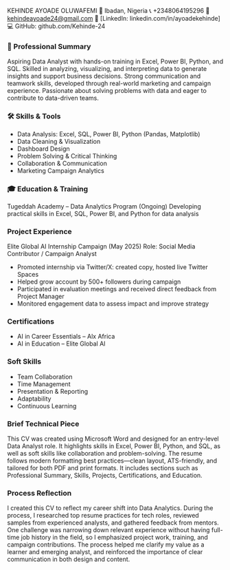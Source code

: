 KEHINDE AYOADE OLUWAFEMI
📍 Ibadan, Nigeria 
📞 +2348064195296
📧 kehindeayoade24@gmail.com
🔗 [LinkedIn: linkedin.com/in/ayoadekehinde]
💻 GitHub: github.com/Kehinde-24

### 🎯 Professional Summary

Aspiring Data Analyst with hands-on training in Excel, Power BI, Python, and SQL. Skilled in analyzing, visualizing, and interpreting data to generate insights and support business decisions. Strong communication and teamwork skills, developed through real-world marketing and campaign experience. Passionate about solving problems with data and eager to contribute to data-driven teams.


### 🛠️ Skills & Tools

* Data Analysis: Excel, SQL, Power BI, Python (Pandas, Matplotlib)
* Data Cleaning & Visualization
* Dashboard Design
* Problem Solving & Critical Thinking
* Collaboration & Communication
* Marketing Campaign Analytics


### 🎓 Education & Training

Tugeddah Academy – Data Analytics Program (Ongoing)
Developing practical skills in Excel, SQL, Power BI, and Python for data analysis


### Project Experience

Elite Global AI Internship Campaign (May 2025)
Role: Social Media Contributor / Campaign Analyst

* Promoted internship via Twitter/X: created copy, hosted live Twitter Spaces
* Helped grow account by 500+ followers during campaign
* Participated in evaluation meetings and received direct feedback from Project Manager
* Monitored engagement data to assess impact and improve strategy


### Certifications

* AI in Career Essentials – Alx Africa
* AI in Education – Elite Global AI


### Soft Skills

* Team Collaboration
* Time Management
* Presentation & Reporting
* Adaptability
* Continuous Learning


###  Brief Technical Piece

This CV was created using Microsoft Word and designed for an entry-level Data Analyst role. It highlights skills in Excel, Power BI, Python, and SQL, as well as soft skills like collaboration and problem-solving. The resume follows modern formatting best practices—clean layout, ATS-friendly, and tailored for both PDF and print formats. It includes sections such as Professional Summary, Skills, Projects, Certifications, and Education.


###  Process Reflection

I created this CV to reflect my career shift into Data Analytics. During the process, I researched top resume practices for tech roles, reviewed samples from experienced analysts, and gathered feedback from mentors. One challenge was narrowing down relevant experience without having full-time job history in the field, so I emphasized project work, training, and campaign contributions. The process helped me clarify my value as a learner and emerging analyst, and reinforced the importance of clear communication in both design and content.



